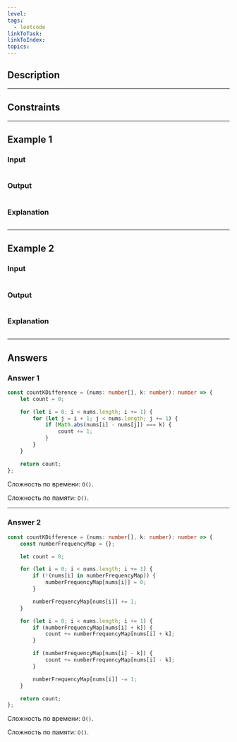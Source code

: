 ```yaml
---
level: 
tags:
  - leetcode
linkToTask: 
linkToIndex: 
topics:
---
```

## Description

---
## Constraints

---
## Example 1

### Input

```
```
### Output

```
```
### Explanation

```
```

---
## Example 2

### Input

```
```
### Output

```
```
### Explanation

```
```

---
## Answers

### Answer 1

```typescript
const countKDifference = (nums: number[], k: number): number => {
	let count = 0;

	for (let i = 0; i < nums.length; i += 1) {
		for (let j = i + 1; j < nums.length; j += 1) {
			if (Math.abs(nums[i] - nums[j]) === k) {
				count += 1;
			}
		}
	}

	return count;
};
```

Сложность по времени: `O()`.

Сложность по памяти: `O()`.

---
### Answer 2

```typescript
const countKDifference = (nums: number[], k: number): number => {
	const numberFrequencyMap = {};

	let count = 0;

	for (let i = 0; i < nums.length; i += 1) {
		if (!(nums[i] in numberFrequencyMap)) {
			numberFrequencyMap[nums[i]] = 0;
		}

		numberFrequencyMap[nums[i]] += 1;
	}

	for (let i = 0; i < nums.length; i += 1) {
		if (numberFrequencyMap[nums[i] + k]) {
			count += numberFrequencyMap[nums[i] + k];
		}

		if (numberFrequencyMap[nums[i] - k]) {
			count += numberFrequencyMap[nums[i] - k];
		}

		numberFrequencyMap[nums[i]] -= 1;
	}

	return count;
};
```

Сложность по времени: `O()`.

Сложность по памяти: `O()`.

